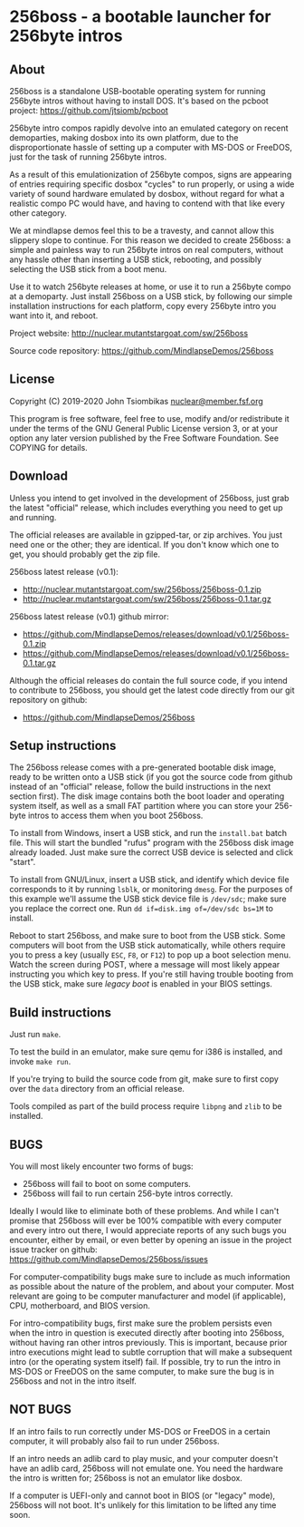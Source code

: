 256boss - a bootable launcher for 256byte intros
================================================

About
-----
256boss is a standalone USB-bootable operating system for running 256byte intros
without having to install DOS. It's based on the pcboot project:
https://github.com/jtsiomb/pcboot

256byte intro compos rapidly devolve into an emulated category on recent
demoparties, making dosbox into its own platform, due to the disproportionate
hassle of setting up a computer with MS-DOS or FreeDOS, just for the task of
running 256byte intros.

As a result of this emulationization of 256byte compos, signs are appearing of
entries requiring specific dosbox "cycles" to run properly, or using a wide
variety of sound hardware emulated by dosbox, without regard for what a
realistic compo PC would have, and having to contend with that like every other
category.

We at mindlapse demos feel this to be a travesty, and cannot allow this slippery
slope to continue. For this reason we decided to create 256boss: a simple and
painless way to run 256byte intros on real computers, without any hassle other
than inserting a USB stick, rebooting, and possibly selecting the USB stick from
a boot menu.

Use it to watch 256byte releases at home, or use it to run a 256byte compo at a
demoparty. Just install 256boss on a USB stick, by following our simple
installation instructions for each platform, copy every 256byte intro you
want into it, and reboot.

Project website: http://nuclear.mutantstargoat.com/sw/256boss

Source code repository: https://github.com/MindlapseDemos/256boss

License
-------
Copyright (C) 2019-2020 John Tsiombikas <nuclear@member.fsf.org>

This program is free software, feel free to use, modify and/or redistribute it
under the terms of the GNU General Public License version 3, or at your option
any later version published by the Free Software Foundation. See COPYING for
details.

Download
--------
Unless you intend to get involved in the development of 256boss, just grab the
latest "official" release, which includes everything you need to get up and
running.

The official releases are available in gzipped-tar, or zip archives. You just
need one or the other; they are identical. If you don't know which one to get,
you should probably get the zip file.

256boss latest release (v0.1):
  - http://nuclear.mutantstargoat.com/sw/256boss/256boss-0.1.zip
  - http://nuclear.mutantstargoat.com/sw/256boss/256boss-0.1.tar.gz

256boss latest release (v0.1) github mirror:
  - https://github.com/MindlapseDemos/releases/download/v0.1/256boss-0.1.zip
  - https://github.com/MindlapseDemos/releases/download/v0.1/256boss-0.1.tar.gz

Although the official releases do contain the full source code, if you intend to
contribute to 256boss, you should get the latest code directly from our git
repository on github:
  - https://github.com/MindlapseDemos/256boss

Setup instructions
------------------
The 256boss release comes with a pre-generated bootable disk image, ready to be
written onto a USB stick (if you got the source code from github instead of an
"official" release, follow the build instructions in the next section first).
The disk image contains both the boot loader and operating system itself, as well as
a small FAT partition where you can store your 256-byte intros to access them
when you boot 256boss.

To install from Windows, insert a USB stick, and run the `install.bat` batch
file. This will start the bundled "rufus" program with the 256boss disk image
already loaded. Just make sure the correct USB device is selected and click
"start".

To install from GNU/Linux, insert a USB stick, and identify which device file
corresponds to it by running `lsblk`, or monitoring `dmesg`.  For the purposes
of this example we'll assume the USB stick device file is `/dev/sdc`; make sure
you replace the correct one. Run `dd if=disk.img of=/dev/sdc bs=1M` to install.

Reboot to start 256boss, and make sure to boot from the USB stick. Some
computers will boot from the USB stick automatically, while others require you
to press a key (usually `ESC`, `F8`, or `F12`) to pop up a boot selection menu.
Watch the screen during POST, where a message will most likely appear
instructing you which key to press. If you're still having trouble booting from
the USB stick, make sure *legacy boot* is enabled in your BIOS settings.

Build instructions
------------------
Just run `make`.

To test the build in an emulator, make sure qemu for i386 is installed, and
invoke `make run`.

If you're trying to build the source code from git, make sure to first copy over
the `data` directory from an official release.

Tools compiled as part of the build process require `libpng` and `zlib` to be
installed.

BUGS
----
You will most likely encounter two forms of bugs:
  - 256boss will fail to boot on some computers.
  - 256boss will fail to run certain 256-byte intros correctly.

Ideally I would like to eliminate both of these problems. And while I can't
promise that 256boss will ever be 100% compatible with every computer and every
intro out there, I would appreciate reports of any such bugs you encounter,
either by email, or even better by opening an issue in the project issue tracker
on github: https://github.com/MindlapseDemos/256boss/issues

For computer-compatibility bugs make sure to include as much information as
possible about the nature of the problem, and about your computer. Most relevant
are going to be computer manufacturer and model (if applicable), CPU,
motherboard, and BIOS version.

For intro-compatibility bugs, first make sure the problem persists even when the
intro in question is executed directly after booting into 256boss, without
having ran other intros previously. This is important, because prior intro
executions might lead to subtle corruption that will make a subsequent intro (or
the operating system itself) fail. If possible, try to run the intro in MS-DOS
or FreeDOS on the same computer, to make sure the bug is in 256boss and not in
the intro itself.

NOT BUGS
--------
If an intro fails to run correctly under MS-DOS or FreeDOS in a certain
computer, it will probably also fail to run under 256boss.

If an intro needs an adlib card to play music, and your computer doesn't have an
adlib card, 256boss will not emulate one. You need the hardware the intro is
written for; 256boss is not an emulator like dosbox.

If a computer is UEFI-only and cannot boot in BIOS (or "legacy" mode), 256boss
will not boot. It's unlikely for this limitation to be lifted any time soon.
